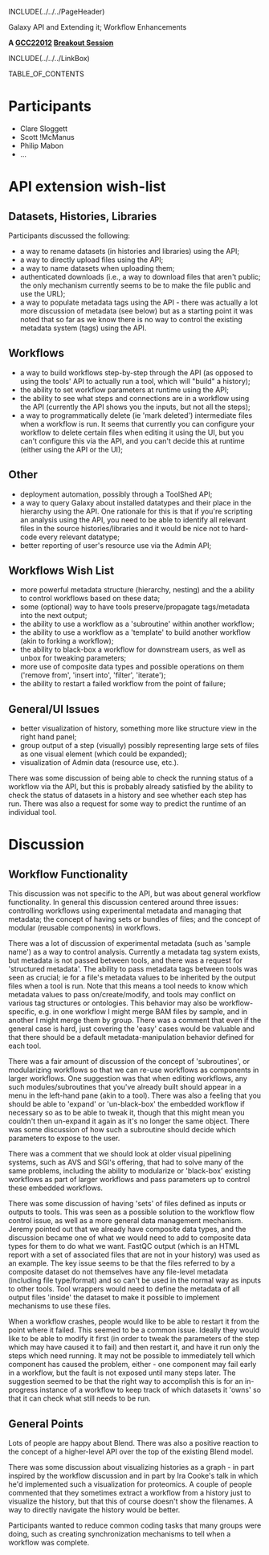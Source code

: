 INCLUDE(../../../PageHeader)

<div class="title">Galaxy API and Extending it; Workflow Enhancements</div>

**A [GCC22012](/Events/GCC2012) [Breakout Session](/Events/GCC2012/Program/Breakouts)**

INCLUDE(../../../LinkBox) <div class='right'>TABLE_OF_CONTENTS</div>

# Participants
* Clare Sloggett
* Scott !McManus
* Philip Mabon
* ...

# API extension wish-list
## Datasets, Histories, Libraries
Participants discussed the following:

* a way to rename datasets (in histories and libraries) using the API;
* a way to directly upload files using the API;
* a way to name datasets when uploading them;
* authenticated downloads (i.e., a way to download files that aren't public; the only mechanism currently seems to be to make the file public and use the URL);
* a way to populate metadata tags using the API - there was actually a lot more discussion of metadata (see below) but as a starting point it was noted that so far as we know there is no way to control the existing metadata system (tags) using the API.

## Workflows
* a way to build workflows step-by-step through the API (as opposed to using the tools' API to actually run a tool, which will "build" a history);
* the ability to set workflow parameters at runtime using the API;
* the ability to see what steps and connections are in a workflow using the API (currently the API shows you the inputs, but not all the steps);
* a way to programmatically delete (ie 'mark deleted') intermediate files when a workflow is run. It seems that currently you can configure your workflow to delete certain files when editing it using the UI, but you can't configure this via the API, and you can't decide this at runtime (either using the API or the UI);

## Other
* deployment automation, possibly through a ToolShed API;
* a way to query Galaxy about installed datatypes and their place in the hierarchy using the API. One rationale for this is that if you're scripting an analysis using the API, you need to be able to identify all relevant files in the source histories/libraries and it would be nice not to hard-code every relevant datatype;
* better reporting of user's resource use via the Admin API;

## Workflows Wish List
* more powerful metadata structure (hierarchy, nesting) and the a ability to control workflows based on these data;
* some (optional) way to have tools preserve/propagate tags/metadata into the next output;
* the ability to use a workflow as a 'subroutine' within another workflow;
* the ability to use a workflow as a 'template' to build another workflow (akin to forking a workflow);
* the ability to black-box a workflow for downstream users, as well as unbox for tweaking parameters;
* more use of composite data types and possible operations on them ('remove from', 'insert into', 'filter', 'iterate');
* the ability to restart a failed workflow from the point of failure;

## General/UI Issues
* better visualization of history, something more like structure view in the right hand panel;
* group output of a step (visually) possibly representing large sets of files as one visual element (which could be expanded);
* visualization of Admin data (resource use, etc.).

There was some discussion of being able to check the running status of a workflow via the API, but this is probably already satisfied by the ability to check the status of datasets in a history and see whether each step has run. There was also a request for some way to predict the runtime of an individual tool.

# Discussion
## Workflow Functionality
This discussion was not specific to the API, but was about general workflow functionality. In general this discussion centered around three issues: controlling workflows using experimental metadata and managing that metadata; the concept of having sets or bundles of files; and the concept of modular (reusable components) in workflows.

There was a lot of discussion of experimental metadata (such as 'sample name') as a way to control analysis. Currently a metadata tag system exists, but metadata is not passed between tools, and there was a request for 'structured metadata'. The ability to pass metadata tags between tools was seen as crucial; ie for a file's metadata values to be inherited by the output files when a tool is run. Note that this means a tool needs to know which metadata values to pass on/create/modify, and tools may conflict on various tag structures or ontologies. This behavior may also be workflow-specific, e.g. in one workflow I might merge BAM files by sample, and in another I might merge them by group. There was a comment that even if the general case is hard, just covering the 'easy' cases would be valuable and that there should be a default metadata-manipulation behavior defined for each tool.

There was a fair amount of discussion of the concept of 'subroutines', or modularizing workflows so that we can re-use workflows as components in larger workflows. One suggestion was that when editing workflows, any such modules/subroutines that you've already built should appear in a menu in the left-hand pane (akin to a tool). There was also a feeling that you should be able to 'expand' or 'un-black-box' the embedded workflow if necessary so as to be able to tweak it, though that this might mean you couldn't then un-expand it again as it's no longer the same object. There was some discussion of how such a subroutine should decide which parameters to expose to the user.

There was a comment that we should look at older visual pipelining systems, such as AVS and SGI's offering, that had to solve many of the same problems, including the ability to modularize or 'black-box' existing workflows as part of larger workflows and pass parameters up to control these embedded workflows.

There was some discussion of having 'sets' of files defined as inputs or outputs to tools. This was seen as a possible solution to the workflow flow control issue, as well as a more general data management mechanism. Jeremy pointed out that we already have composite data types, and the discussion became one of what we would need to add to composite data types for them to do what we want. FastQC output (which is an HTML report with a set of associated files that are not in your history) was used as an example. The key issue seems to be that the files referred to by a composite dataset do not themselves have any file-level metadata (including file type/format) and so can't be used in the normal way as inputs to other tools. Tool wrappers would need to define the metadata of all output files 'inside' the dataset to make it possible to implement mechanisms to use these files.

When a workflow crashes, people would like to be able to restart it from the point where it failed. This seemed to be a common issue. Ideally they would like to be able to modify it first (in order to tweak the parameters of the step which may have caused it to fail) and then restart it, and have it run only the steps which need running. It may not be possible to immediately tell which component has caused the problem, either - one component may fail early in a workflow, but the fault is not exposed until many steps later. The suggestion seemed to be that the right way to accomplish this is for an in-progress instance of a workflow to keep track of which datasets it 'owns' so that it can check what still needs to be run.

## General Points
Lots of people are happy about Blend. There was also a positive reaction to the concept of a higher-level API over the top of the existing Blend model.

There was some discussion about visualizing histories as a graph - in part inspired by the workflow discussion and in part by Ira Cooke's talk in which he'd implemented such a visualization for proteomics. A couple of people commented that they sometimes extract a workflow from a history just to visualize the history, but that this of course doesn't show the filenames. A way to directly navigate the history would be better.

Participants wanted to reduce common coding tasks that many groups were doing, such as creating synchronization mechanisms to tell when a workflow was complete.
